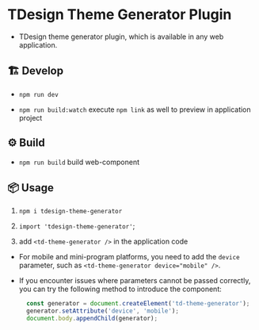 # TDesign Theme Generator Plugin

- TDesign theme generator plugin, which is available in any web application.

## 🏗️ Develop

- `npm run dev`

- `npm run build:watch` execute `npm link` as well to preview in application project

## ⚙️ Build

- `npm run build` build web-component

## 📦 Usage

1. `npm i tdesign-theme-generator`

2. `import 'tdesign-theme-generator'`;

3. add `<td-theme-generator />` in the application code

- For mobile and mini-program platforms, you need to add the `device` parameter, such as `<td-theme-generator device="mobile" />`.

- If you encounter issues where parameters cannot be passed correctly, you can try the following method to introduce the component:

  ```js
    const generator = document.createElement('td-theme-generator');
    generator.setAttribute('device', 'mobile');
    document.body.appendChild(generator);
  ```
